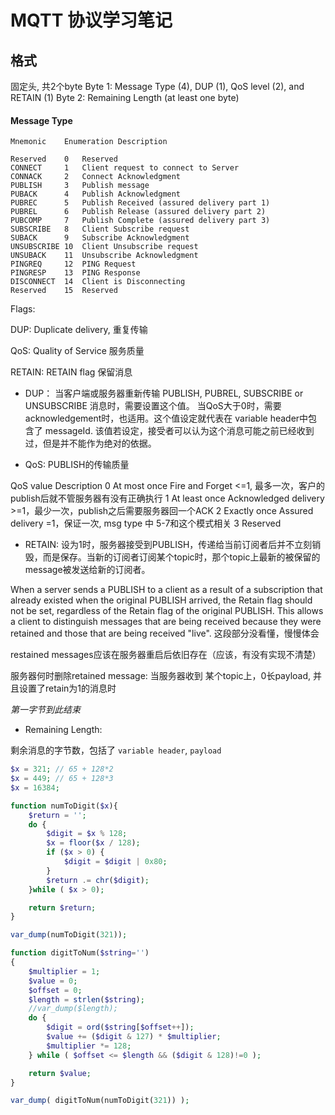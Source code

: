 # MQTT 协议学习笔记

## 格式

固定头, 共2个byte
Byte 1: Message Type (4), DUP (1), QoS level (2), and RETAIN  (1)
Byte 2: Remaining Length (at least one byte)

#### Message Type

```
Mnemonic	Enumeration	Description

Reserved	0	Reserved
CONNECT 	1	Client request to connect to Server
CONNACK		2	Connect Acknowledgment
PUBLISH		3	Publish message
PUBACK		4	Publish Acknowledgment
PUBREC		5	Publish Received (assured delivery part 1)
PUBREL		6	Publish Release (assured delivery part 2)
PUBCOMP		7	Publish Complete (assured delivery part 3)
SUBSCRIBE	8	Client Subscribe request
SUBACK		9	Subscribe Acknowledgment
UNSUBSCRIBE	10	Client Unsubscribe request
UNSUBACK	11	Unsubscribe Acknowledgment
PINGREQ		12	PING Request
PINGRESP	13	PING Response
DISCONNECT	14	Client is Disconnecting
Reserved	15	Reserved
```

Flags:

DUP:	Duplicate delivery, 重复传输

QoS:	Quality of Service 服务质量

RETAIN:	RETAIN flag 保留消息

- DUP： 当客户端或服务器重新传输 PUBLISH, PUBREL, SUBSCRIBE or UNSUBSCRIBE 消息时，需要设置这个值。
当QoS大于0时，需要 acknowledgement时，也适用。这个值设定就代表在 variable header中包含了 messageId.
该值若设定，接受者可以认为这个消息可能之前已经收到过，但是并不能作为绝对的依据。

- QoS: PUBLISH的传输质量

QoS value	Description
0			At most once	Fire and Forget	<=1, 最多一次，客户的publish后就不管服务器有没有正确执行
1			At least once	Acknowledged delivery	>=1，最少一次，publish之后需要服务器回一个ACK
2			Exactly once	Assured delivery	=1，保证一次, msg type 中 5-7和这个模式相关
3			Reserved

- RETAIN:
设为1时，服务器接受到PUBLISH，传递给当前订阅者后并不立刻销毁，而是保存。当新的订阅者订阅某个topic时，那个topic上最新的被保留的message被发送给新的订阅者。

When a server sends a PUBLISH to a client as a result of a subscription that already existed when the original PUBLISH arrived, the Retain flag should not be set, regardless of the Retain flag of the original PUBLISH. This allows a client to distinguish messages that are being received because they were retained and those that are being received "live".
这段部分没看懂，慢慢体会

restained messages应该在服务器重启后依旧存在（应该，有没有实现不清楚）

服务器何时删除retained message: 当服务器收到 某个topic上，0长payload, 并且设置了retain为1的消息时

*第一字节到此结束*

- Remaining Length:

剩余消息的字节数，包括了 `variable header`, `payload`

```php
$x = 321; // 65 + 128*2
$x = 449; // 65 + 128*3
$x = 16384;

function numToDigit($x){
    $return = '';
    do {
        $digit = $x % 128;
        $x = floor($x / 128);
        if ($x > 0) {
            $digit = $digit | 0x80;
        }
        $return .= chr($digit);
    }while ( $x > 0);

    return $return;
}

var_dump(numToDigit(321));

function digitToNum($string='')
{
    $multiplier = 1;
    $value = 0;
    $offset = 0;
    $length = strlen($string);
    //var_dump($length);
    do {
        $digit = ord($string[$offset++]);
        $value += ($digit & 127) * $multiplier;
        $multiplier *= 128;
    } while ( $offset <= $length && ($digit & 128)!=0 );

    return $value;
}

var_dump( digitToNum(numToDigit(321)) );
```
